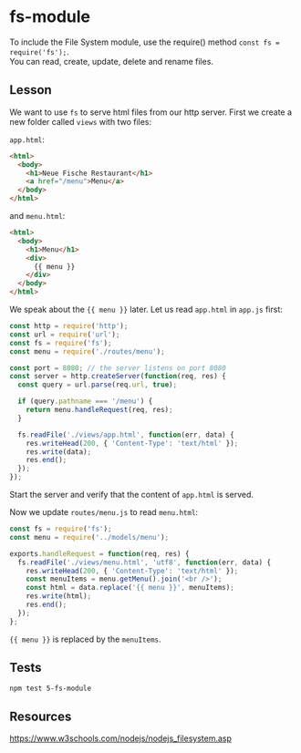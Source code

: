 # fs-module

To include the File System module, use the require() method `const fs = require('fs');`.  
You can read, create, update, delete and rename files.

## Lesson

We want to use `fs` to serve html files from our http server. First we create a new folder called `views` with two files:

`app.html`:

```html
<html>
  <body>
    <h1>Neue Fische Restaurant</h1>
    <a href="/menu">Menu</a>
  </body>
</html>
```

and `menu.html`:

```html
<html>
  <body>
    <h1>Menu</h1>
    <div>
      {{ menu }}
    </div>
  </body>
</html>
```

We speak about the `{{ menu }}` later. Let us read `app.html` in `app.js` first:

```js
const http = require('http');
const url = require('url');
const fs = require('fs');
const menu = require('./routes/menu');

const port = 8080; // the server listens on port 8080
const server = http.createServer(function(req, res) {
  const query = url.parse(req.url, true);

  if (query.pathname === '/menu') {
    return menu.handleRequest(req, res);
  }

  fs.readFile('./views/app.html', function(err, data) {
    res.writeHead(200, { 'Content-Type': 'text/html' });
    res.write(data);
    res.end();
  });
});
```

Start the server and verify that the content of `app.html` is served.

Now we update `routes/menu.js` to read `menu.html`:

```js
const fs = require('fs');
const menu = require('../models/menu');

exports.handleRequest = function(req, res) {
  fs.readFile('./views/menu.html', 'utf8', function(err, data) {
    res.writeHead(200, { 'Content-Type': 'text/html' });
    const menuItems = menu.getMenu().join('<br />');
    const html = data.replace('{{ menu }}', menuItems);
    res.write(html);
    res.end();
  });
};
```

`{{ menu }}` is replaced by the `menuItems`.

## Tests

`npm test 5-fs-module`

## Resources

https://www.w3schools.com/nodejs/nodejs_filesystem.asp
